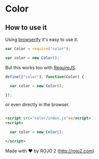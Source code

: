 # Color

## How to use it

Using [browserify](http://browserify.org) it's easy to use it.

```javascript
var Color = require("color");

var color = new Color();

```

But this works too with [RequireJS](http://requirejs.org).

```javascript
define(["color"], function(Color) {

  var color = new Color();

});
```

or even directly in the browser.

```html

<script src="color/index.js"></script>
<script>

  var color = new Color();

</script>

```

Made with ❤ by ROJO 2 (http://rojo2.com)
